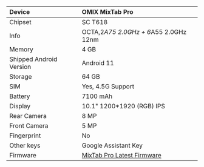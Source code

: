 
| Device                 | OMIX MixTab Pro                                         |
| :---------------------- | :---------------------------------------------------------------|
| Chipset                 | SC T618                       |
| Info                     | OCTA,2*A75 2.0GHz + 6*A55 2.0GHz 12nm
| Memory                  | 4 GB                                                        |
| Shipped Android Version |Android 11                                                  
| Storage                 | 64 GB                                        |
| SIM                     | Yes, 4.5G Support                                                    |
| Battery                 |7100 mAh                    |
| Display                 |10.1" 1200*1920 (RGB) IPS  
| Rear Camera          | 8 MP                  |                                         |
| Front Camera            | 5 MP                         |
| Fingerprint             | No 
| Other keys          | Google Assistant Key
| Firmware               |  [MixTab Pro Latest Firmware](https://github.com/omixmobile/firmware/releases/tag/R.MixTab_Pro.2210A-October)   | 
